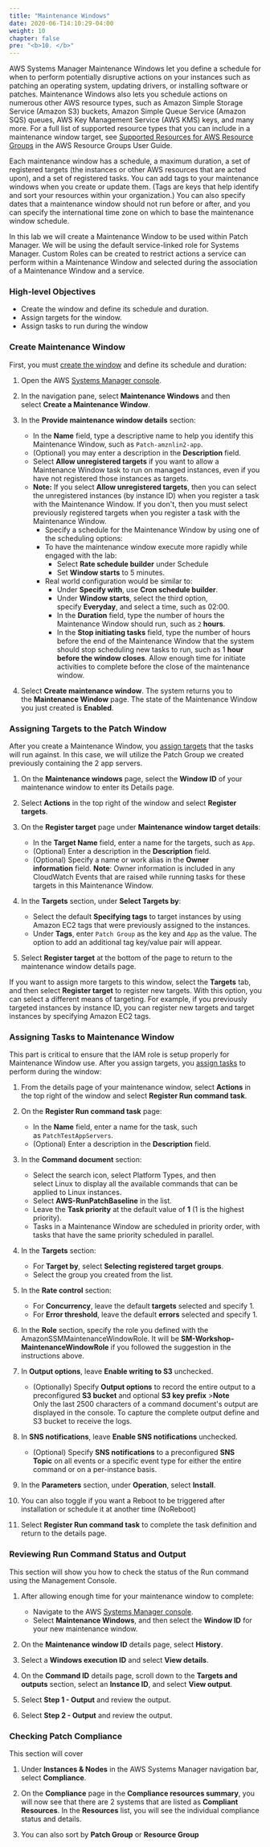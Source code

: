 ```yaml
---
title: "Maintenance Windows"
date: 2020-06-T14:10:29-04:00
weight: 10
chapter: false
pre: "<b>10. </b>"
---
```


AWS Systems Manager Maintenance Windows let you define a schedule for when to perform potentially disruptive actions on your instances such as patching an operating system, updating drivers, or installing software or patches. Maintenance Windows also lets you schedule actions on numerous other AWS resource types, such as Amazon Simple Storage Service (Amazon S3) buckets, Amazon Simple Queue Service (Amazon SQS) queues, AWS Key Management Service (AWS KMS) keys, and many more. For a full list of supported resource types that you can include in a maintenance window target, see [Supported Resources for AWS Resource Groups](https://docs.aws.amazon.com/ARG/latest/userguide/supported-resources.html#supported-resources-console) in the AWS Resource Groups User Guide.

Each maintenance window has a schedule, a maximum duration, a set of registered targets (the instances or other AWS resources that are acted upon), and a set of registered tasks. You can add tags to your maintenance windows when you create or update them. (Tags are keys that help identify and sort your resources within your organization.) You can also specify dates that a maintenance window should not run before or after, and you can specify the international time zone on which to base the maintenance window schedule.

In this lab we will create a Maintenance Window to be used within Patch Manager. We will be using the default service-linked role for Systems Manager. Custom Roles can be created to restrict actions a service can perform within a Maintenance Window and selected during the association of a Maintenance Window and a service.

### High-level Objectives

*  Create the window and define its schedule and duration.
*  Assign targets for the window.
*  Assign tasks to run during the window

### Create Maintenance Window

First, you must [create the
window](https://docs.aws.amazon.com/systems-manager/latest/userguide/sysman-maintenance-create-mw.html) and
define its schedule and duration:

1.  Open the AWS [Systems Manager
    console](https://console.aws.amazon.com/systems-manager/).

1.  In the navigation pane, select **Maintenance Windows** and then
    select **Create a Maintenance Window**.

1.  In the **Provide maintenance window details** section:
    - In the **Name** field, type a descriptive name to help you
        identify this Maintenance Window, such
        as ```Patch-amznlin2-app```.
    - (Optional) you may enter a description in
        the **Description** field.
    - Select **Allow unregistered targets** if you want to allow a
        Maintenance Window task to run on managed instances, even if you
        have not registered those instances as targets.
    - **Note:** If you select **Allow unregistered targets**, then you
        can select the unregistered instances (by instance ID) when you
        register a task with the Maintenance Window. If you don't, then
        you must select previously registered targets when you register
        a task with the Maintenance Window.
        - Specify a schedule for the Maintenance Window by using one
            of the scheduling options:
        - To have the maintenance window execute more rapidly while
            engaged with the lab:
            - Select **Rate schedule builder** under Schedule
            - Set **Window starts** to 5 minutes.
        - Real world configuration would be similar to:
            - Under **Specify with**, use **Cron schedule builder**.
            - Under **Window starts**, select the third option,
                specify **Everyday**, and select a time, such as 02:00.
            - In the **Duration** field, type the number of hours the
                Maintenance Window should run, such as ```2``` **hours**.
            - In the **Stop initiating tasks** field, type the number
                of hours before the end of the Maintenance Window that
                the system should stop scheduling new tasks to run, such
                as 1 **hour before the window closes**. Allow enough
                time for initiate activities to complete before the
                close of the maintenance window.

1.  Select **Create maintenance window**. The system returns you to
    the **Maintenance Window** page. The state of the Maintenance Window
    you just created is **Enabled**.

### Assigning Targets to the Patch Window

After you create a Maintenance Window, you [assign
targets](https://docs.aws.amazon.com/systems-manager/latest/userguide/sysman-maintenance-assign-targets.html) that
the tasks will run against. In this case, we will utilize the Patch
Group we created previously containing the 2 app servers.

1.  On the **Maintenance windows** page, select the **Window ID** of
    your maintenance window to enter its Details page.

1.  Select **Actions** in the top right of the window and
    select **Register targets**.

1.  On the **Register target** page under **Maintenance window target
    details**:
    - In the **Target Name** field, enter a name for the targets, such
        as ```App```.
    - (Optional) Enter a description in the **Description** field.
    - (Optional) Specify a name or work alias in the **Owner
        information** field. **Note**: Owner information is included in
        any CloudWatch Events that are raised while running tasks for
        these targets in this Maintenance Window.

1.  In the **Targets** section, under **Select Targets by**:
    - Select the default **Specifying tags** to target instances by
        using Amazon EC2 tags that were previously assigned to the
        instances.
    - Under **Tags**, enter ```Patch Group``` as the key and ```App``` as the
        value. The option to add an additional tag key/value pair will
        appear.

1.  Select **Register target** at the bottom of the page to return to
    the maintenance window details page.

If you want to assign more targets to this window, select
the **Targets** tab, and then select **Register target** to register new
targets. With this option, you can select a different means of
targeting. For example, if you previously targeted instances by instance
ID, you can register new targets and target instances by specifying
Amazon EC2 tags.

### Assigning Tasks to Maintenance Window

This part is critical to ensure that the IAM role is setup properly for
Maintenance Window use. After you assign targets, you [assign
tasks](https://docs.aws.amazon.com/systems-manager/latest/userguide/sysman-maintenance-assign-tasks.html) to
perform during the window:

1.  From the details page of your maintenance window,
    select **Actions** in the top right of the window and
    select **Register Run command task**.

1.  On the **Register Run command task** page:
    - In the **Name** field, enter a name for the task, such
        as ```PatchTestAppServers```.
    - (Optional) Enter a description in the **Description** field.

1.  In the **Command document** section:
    - Select the search icon, select Platform Types, and then
        select Linux to display all the available commands that can be
        applied to Linux instances.
    - Select **AWS-RunPatchBaseline** in the list.
    - Leave the **Task priority** at the default value of **1** (1 is
        the highest priority).
    - Tasks in a Maintenance Window are scheduled in priority order,
        with tasks that have the same priority scheduled in parallel.

1.  In the **Targets** section:
    - For **Target by**, select **Selecting registered target
        groups**.
    - Select the group you created from the list.

1.  In the **Rate control** section:
    - For **Concurrency**, leave the default **targets** selected and
        specify 1.
    - For **Error threshold**, leave the default **errors** selected
        and specify 1.

1.  In the **Role** section, specify the role you defined with the
    AmazonSSMMaintenanceWindowRole. It will
    be **SM-Workshop-MaintenanceWindowRole** if you followed the
    suggestion in the instructions above.

1.  In **Output options**, leave **Enable writing to S3** unchecked.
    - (Optionally) Specify **Output options** to record the entire
        output to a preconfigured **S3 bucket** and optional **S3 key
        prefix** \>**Note**\
        Only the last 2500 characters of a command document's output are
        displayed in the console. To capture the complete output define
        and S3 bucket to receive the logs.

1.  In **SNS notifications**, leave **Enable SNS
    notifications** unchecked.
    - (Optional) Specify **SNS notifications** to a
        preconfigured **SNS Topic** on all events or a specific event
        type for either the entire command or on a per-instance basis.

1.  In the **Parameters** section, under **Operation**,
    select **Install**.

1. You can also toggle if you want a Reboot to be triggered after
    installation or schedule it at another time (NoReboot)

1. Select **Register Run command task** to complete the task definition
    and return to the details page.

### Reviewing Run Command Status and Output

This section will show you how to check the status of the Run command
using the Management Console.

1.  After allowing enough time for your maintenance window to complete:
    - Navigate to the AWS [Systems Manager
        console](https://console.aws.amazon.com/systems-manager/).
    - Select **Maintenance Windows**, and then select the **Window
        ID** for your new maintenance window.

1.  On the **Maintenance window ID** details page, select **History**.

1.  Select a **Windows execution ID** and select **View details**.

1.  On the **Command ID** details page, scroll down to the **Targets and
    outputs** section, select an **Instance ID**, and select **View
    output**.

1.  Select **Step 1 - Output** and review the output.

1.  Select **Step 2 - Output** and review the output.

### Checking Patch Compliance

This section will cover

1.  Under **Instances & Nodes** in the AWS Systems Manager navigation
    bar, select **Compliance**.

1.  On the **Compliance** page in the **Compliance resources summary**,
    you will now see that there are 2 systems that are listed as
    **Compliant Resources**. In the **Resources** list, you will see the
    individual compliance status and details.

1.  You can also sort by **Patch Group** or **Resource Group**
